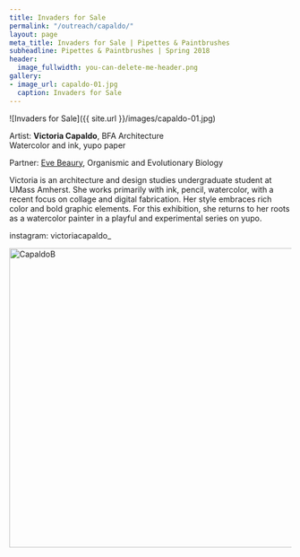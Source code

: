 ```yaml
---
title: Invaders for Sale
permalink: "/outreach/capaldo/"
layout: page
meta_title: Invaders for Sale | Pipettes & Paintbrushes
subheadline: Pipettes & Paintbrushes | Spring 2018
header:
  image_fullwidth: you-can-delete-me-header.png
gallery:
- image_url: capaldo-01.jpg
  caption: Invaders for Sale
---
```


![Invaders for Sale]({{ site.url }}/images/capaldo-01.jpg)

Artist: **Victoria Capaldo**, BFA Architecture<br>
Watercolor and ink, yupo paper

Partner: [Eve Beaury](http://thatslifesci.com/authors/ebeaury), Organismic and Evolutionary Biology

Victoria is an architecture and design studies undergraduate student at UMass Amherst. She works primarily with ink, pencil, watercolor, with a recent focus on collage and digital fabrication. Her style embraces rich color and bold graphic elements. For this exhibition, she returns to her roots as a watercolor painter in a playful and experimental series on yupo. 

instagram: victoriacapaldo_

<a data-flickr-embed="true" data-context="true"  href="https://www.flickr.com/photos/139839751@N06/26682008527/in/album-72157666010763177/" title="CapaldoB"><img src="https://farm1.staticflickr.com/800/26682008527_a243f22987_c.jpg" width="800" height="534" alt="CapaldoB"></a><script async src="//embedr.flickr.com/assets/client-code.js" charset="utf-8"></script>

